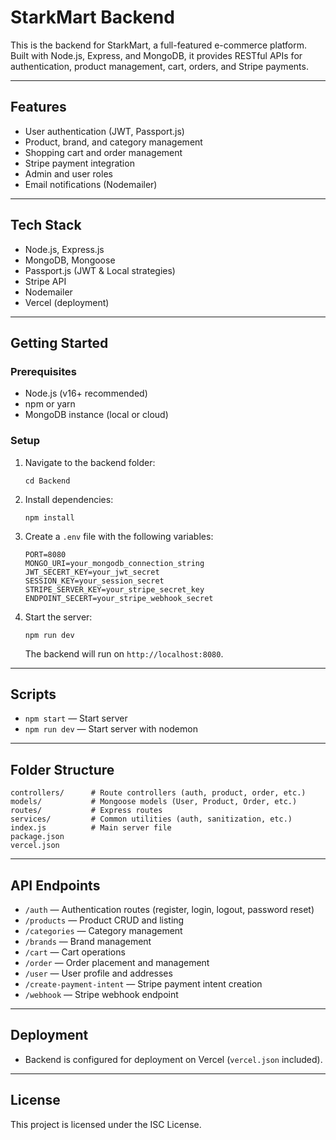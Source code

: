 # StarkMart Backend

This is the backend for StarkMart, a full-featured e-commerce platform. Built with Node.js, Express, and MongoDB, it provides RESTful APIs for authentication, product management, cart, orders, and Stripe payments.

---

## Features

- User authentication (JWT, Passport.js)
- Product, brand, and category management
- Shopping cart and order management
- Stripe payment integration
- Admin and user roles
- Email notifications (Nodemailer)

---

## Tech Stack

- Node.js, Express.js
- MongoDB, Mongoose
- Passport.js (JWT & Local strategies)
- Stripe API
- Nodemailer
- Vercel (deployment)

---

## Getting Started

### Prerequisites

- Node.js (v16+ recommended)
- npm or yarn
- MongoDB instance (local or cloud)

### Setup

1. Navigate to the backend folder:
   ```
   cd Backend
   ```
2. Install dependencies:
   ```
   npm install
   ```
3. Create a `.env` file with the following variables:
   ```
   PORT=8080
   MONGO_URI=your_mongodb_connection_string
   JWT_SECERT_KEY=your_jwt_secret
   SESSION_KEY=your_session_secret
   STRIPE_SERVER_KEY=your_stripe_secret_key
   ENDPOINT_SECERT=your_stripe_webhook_secret
   ```
4. Start the server:
   ```
   npm run dev
   ```
   The backend will run on `http://localhost:8080`.

---

## Scripts

- `npm start` — Start server
- `npm run dev` — Start server with nodemon

---

## Folder Structure

```
controllers/      # Route controllers (auth, product, order, etc.)
models/           # Mongoose models (User, Product, Order, etc.)
routes/           # Express routes
services/         # Common utilities (auth, sanitization, etc.)
index.js          # Main server file
package.json
vercel.json
```

---

## API Endpoints

- `/auth` — Authentication routes (register, login, logout, password reset)
- `/products` — Product CRUD and listing
- `/categories` — Category management
- `/brands` — Brand management
- `/cart` — Cart operations
- `/order` — Order placement and management
- `/user` — User profile and addresses
- `/create-payment-intent` — Stripe payment intent creation
- `/webhook` — Stripe webhook endpoint

---

## Deployment

- Backend is configured for deployment on Vercel (`vercel.json` included).

---

## License

This project is licensed under the ISC License.

